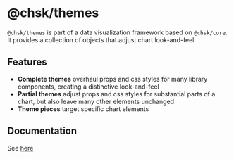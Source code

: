 # @chsk/themes

`@chsk/themes` is part of a data visualization framework based on `@chsk/core`.
It provides a collection of objects that adjust chart look-and-feel.

## Features

-   **Complete themes** overhaul props and css styles for many library
    components, creating a distinctive look-and-feel
-   **Partial themes** adjust props and css styles for substantial parts of a
    chart, but also leave many other elements unchanged
-   **Theme pieces** target specific chart elements

## Documentation

See [here](https://tkonopka.github.io/chsk/?path=/docs/addons-themes-overview--page)
